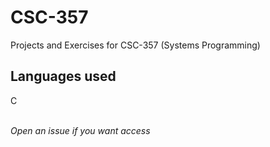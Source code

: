 # CSC-357
Projects and Exercises for CSC-357 (Systems Programming) <br />
## Languages used
C <br /> <br />

*Open an issue if you want access*
